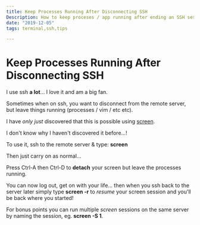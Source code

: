 ```yaml
---
title: Keep Processes Running After Disconnecting SSH
Description: How to keep proceses / app running after ending an SSH session with the screen command.
date: "2019-12-05"
tags: terminal,ssh,tips

---
```


# Keep Processes Running After Disconnecting SSH

I use ssh **a lot**... I love it and am a big fan.

Sometimes when on ssh, you want to disconnect from the remote server, but leave things running (processes / vim / etc etc).

I have *only just* discovered that this is possible using [screen](https://www.google.com/search?q=screen+terminal&oq=screen+terminal&aqs=chrome..69i57j0l4j69i60.5884j0j7&sourceid=chrome&ie=UTF-8&safe=active&ssui=on).

I don't know why I haven't discovered it before...!

To use it, ssh to the remote server & type: **screen**

Then just carry on as normal...

Press Ctrl-A then Ctrl-D to **detach** your screen but leave the processes running.

You can now log out, get on with your life... then when you ssh back to the server later simply type **screen -r** to *resume* your screen session and you'll be back where you started!

For bonus points you can run multiple *screen* sessions on the same server by naming the session, eg. **screen -S 1**.
